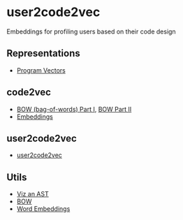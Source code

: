 # user2code2vec

Embeddings for profiling users based on their code design

## Representations
* [Program Vectors][vectors]

## code2vec
* [BOW (bag-of-words) Part I][bow_first], [BOW Part II][bow_second]
* [Embeddings][emb]

## user2code2vec
* [user2code2vec][user2code2vec]

## Utils
* [Viz an AST][viz]
* [BOW][emb_example]
* [Word Embeddings][emb_example]

[vectors]: ./Program%20Vectors.ipynb
[bow_first]: ./code2vec%20BOW.ipynb
[bow_second]: ./code2vec%20BOW%20(Train%20%26%20Score).ipynb
[emb]: ./code2vec%20Embeddings.ipynb
[user2code2vec]: ./user2code2vec.ipynb
[viz]: ./Visualize%20an%20AST.ipynb
[emb_example]: ./Word%20Embeddings%20Example.ipynb
[bow_example]: ./BOW%20Example.ipynb